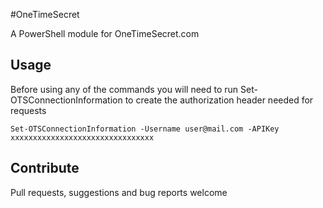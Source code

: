 #OneTimeSecret

A PowerShell module for OneTimeSecret.com

## Usage

Before using any of the commands you will need to run Set-OTSConnectionInformation to create the authorization header needed for requests

`Set-OTSConnectionInformation -Username user@mail.com -APIKey xxxxxxxxxxxxxxxxxxxxxxxxxxxxxxxx`

## Contribute

Pull requests, suggestions and bug reports welcome


